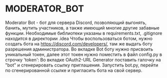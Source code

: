 # MODERATOR_BOT
Moderator Bot - бот для сервера Discord, позволяющий выгонять, банить, мутить участников, а также имеющий многие другие забавные функции. 
Необходимые библиотеки указаны в requirements.txt, 
.gitignore находится в директории .idea
Чтобы воспользоваться ботом, нужно создать бота на https://discord.com/developers/,
там же выдать боту разрешения администратора. 
Во вкладке Bot боту нужно присвоить уникальный токен,
далее этот токен нужно поместить в файл config.py в строчку 'token':
Во вкладке OAuth2-URL Generator поставить галочку на "bot" и сгенерировать ссылку приглашения. 
Запустить bot.py,
перейти по сгенерированной ссылке и пригласить бота на свой сервер. 
